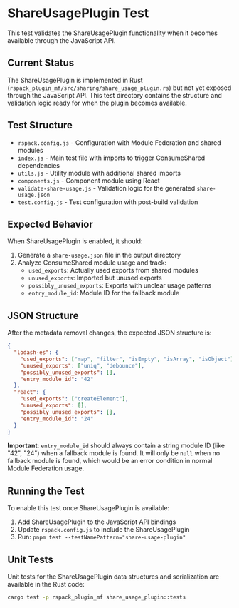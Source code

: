 # ShareUsagePlugin Test

This test validates the ShareUsagePlugin functionality when it becomes available through the JavaScript API.

## Current Status

The ShareUsagePlugin is implemented in Rust (`rspack_plugin_mf/src/sharing/share_usage_plugin.rs`) but not yet exposed through the JavaScript API. This test directory contains the structure and validation logic ready for when the plugin becomes available.

## Test Structure

- `rspack.config.js` - Configuration with Module Federation and shared modules
- `index.js` - Main test file with imports to trigger ConsumeShared dependencies  
- `utils.js` - Utility module with additional shared imports
- `components.js` - Component module using React
- `validate-share-usage.js` - Validation logic for the generated `share-usage.json`
- `test.config.js` - Test configuration with post-build validation

## Expected Behavior

When ShareUsagePlugin is enabled, it should:

1. Generate a `share-usage.json` file in the output directory
2. Analyze ConsumeShared module usage and track:
   - `used_exports`: Actually used exports from shared modules
   - `unused_exports`: Imported but unused exports  
   - `possibly_unused_exports`: Exports with unclear usage patterns
   - `entry_module_id`: Module ID for the fallback module

## JSON Structure

After the metadata removal changes, the expected JSON structure is:

```json
{
  "lodash-es": {
    "used_exports": ["map", "filter", "isEmpty", "isArray", "isObject"],
    "unused_exports": ["uniq", "debounce"],
    "possibly_unused_exports": [],
    "entry_module_id": "42"
  },
  "react": {
    "used_exports": ["createElement"],
    "unused_exports": [],
    "possibly_unused_exports": [],
    "entry_module_id": "24"
  }
}
```

**Important**: `entry_module_id` should always contain a string module ID (like "42", "24") when a fallback module is found. It will only be `null` when no fallback module is found, which would be an error condition in normal Module Federation usage.

## Running the Test

To enable this test once ShareUsagePlugin is available:

1. Add ShareUsagePlugin to the JavaScript API bindings
2. Update `rspack.config.js` to include the ShareUsagePlugin
3. Run: `pnpm test --testNamePattern="share-usage-plugin"`

## Unit Tests

Unit tests for the ShareUsagePlugin data structures and serialization are available in the Rust code:

```bash
cargo test -p rspack_plugin_mf share_usage_plugin::tests
```